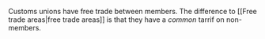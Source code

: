 Customs unions have free trade between members.
The difference to [[Free trade areas|free trade areas]] is that they have a _common_ tarrif on non-members.